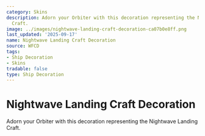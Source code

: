 ```yaml
---
category: Skins
description: Adorn your Orbiter with this decoration representing the Nightwave Landing
  Craft.
image: ../images/nightwave-landing-craft-decoration-ca07b0e8ff.png
last_updated: '2025-09-17'
name: Nightwave Landing Craft Decoration
source: WFCD
tags:
- Ship Decoration
- Skins
tradable: false
type: Ship Decoration
---
```


# Nightwave Landing Craft Decoration

Adorn your Orbiter with this decoration representing the Nightwave Landing Craft.


